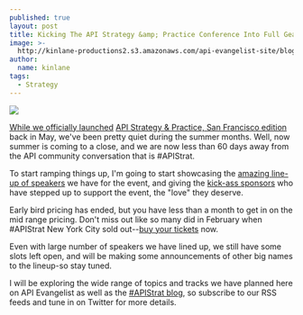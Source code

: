 ```yaml
---
published: true
layout: post
title: Kicking The API Strategy &amp; Practice Conference Into Full Gear
image: >-
  http://kinlane-productions2.s3.amazonaws.com/api-evangelist-site/blog/api-strategy-and-practice-san-francisco-october-23-24-25-half.png
author:
  name: kinlane
tags:
  - Strategy
---
```

[![](https://s3.amazonaws.com/kinlane-productions2/events/api-strategy-practice-sf/api-strategy-and-practice-san-francisco-october-23-24-25-half.png)](http://www.apistrategyconference.com/2013SF/index.php)

[While we officially launched](http://www.apistrategyconference.com/2013SF/index.php) [API Strategy & Practice, San Francisco edition](http://www.apistrategyconference.com/2013SF/index.php) back in May, we've been pretty quiet during the summer months. Well, now summer is coming to a close, and we are now less than 60 days away from the API community conversation that is #APIStrat.

To start ramping things up, I'm going to start showcasing the [amazing line-up of speakers](http://www.apistrategyconference.com/2013SF/speakers.php) we have for the event, and giving the [kick-ass sponsors](http://www.apistrategyconference.com/2013SF/sponsors.php "kick-ass sponsors") who have stepped up to support the event, the "love" they deserve.

Early bird pricing has ended, but you have less than a month to get in on the mid range pricing. Don't miss out like so many did in February when #APIStrat New York City sold out--[buy your tickets](http://www.apistrategyconference.com/2013SF/register.php) now.

Even with large number of speakers we have lined up, we still have some slots left open, and will be making some announcements of other big names to the lineup-so stay tuned.

I will be exploring the wide range of topics and tracks we have planned here on API Evangelist as well as the [#APIStrat blog](http://www.apistrategyconference.com/2013SF/blog.php "APIStrat Blog"), so subscribe to our RSS feeds and tune in on Twitter for more details.